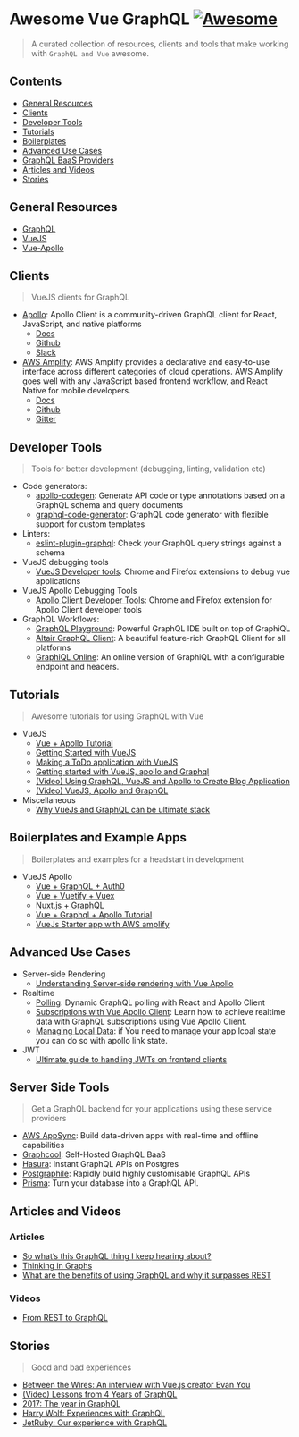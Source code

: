 # Awesome Vue GraphQL [![Awesome](https://cdn.rawgit.com/sindresorhus/awesome/d7305f38d29fed78fa85652e3a63e154dd8e8829/media/badge.svg)](https://github.com/sindresorhus/awesome)

> A curated collection of resources, clients and tools that make working with `GraphQL and Vue` awesome.

## Contents

- [General Resources](#general-resources)
- [Clients](#clients)
- [Developer Tools](#developer-tools)
- [Tutorials](#tutorials)
- [Boilerplates](#boilerplates-and-example-apps)
- [Advanced Use Cases](#advanced-use-cases)
- [GraphQL BaaS Providers](#graphql-baas-providers)
- [Articles and Videos](#articles-and-videos)
- [Stories](#stories)

## General Resources

- [GraphQL](http://graphql.org/learn/)
- [VueJS](https://vuejs.org/v2/guide/#Getting-Started)
- [Vue-Apollo](https://akryum.github.io/vue-apollo/)


## Clients

> VueJS clients for GraphQL

- [Apollo](https://www.apollographql.com/): Apollo Client is a community-driven GraphQL client for React, JavaScript, and native platforms
  - [Docs](https://www.apollographql.com/docs/react/)
  - [Github](https://github.com/apollographql)
  - [Slack](https://www.apollographql.com/slack)
- [AWS Amplify](https://aws-amplify.github.io): AWS Amplify provides a declarative and easy-to-use interface across different categories of cloud operations. AWS Amplify goes well with any JavaScript based frontend workflow, and React Native for mobile developers.
  - [Docs](https://aws-amplify.github.io/docs/js/vue)
  - [Github](https://github.com/aws-amplify/amplify-js)
  - [Gitter](https://gitter.im/AWS-Amplify/Lobby)

## Developer Tools

> Tools for better development (debugging, linting, validation etc)

- Code generators:
  - [apollo-codegen](https://github.com/apollographql/apollo-codegen): Generate API code or type annotations based on a GraphQL schema and query documents
  - [graphql-code-generator](https://github.com/dotansimha/graphql-code-generator): GraphQL code generator with flexible support for custom templates
- Linters:
  - [eslint-plugin-graphql](https://github.com/apollographql/eslint-plugin-graphql): Check your GraphQL query strings against a schema
- VueJS debugging tools
  - [VueJS Developer tools](https://github.com/vuejs/vue-devtools): Chrome and Firefox extensions to debug vue applications
- VueJS Apollo Debugging Tools
  - [Apollo Client Developer Tools](https://github.com/apollographql/apollo-client-devtools#apollo-client-devtools): Chrome and Firefox extension for Apollo Client developer tools
- GraphQL Workflows:
  - [GraphQL Playground](https://github.com/graphcool/graphql-playground): Powerful GraphQL IDE built on top of GraphiQL
  - [Altair GraphQL Client](https://altair.sirmuel.design/): A beautiful feature-rich GraphQL Client for all platforms
  - [GraphiQL Online](https://graphiql-online.com): An online version of GraphiQL with a configurable endpoint and headers.

## Tutorials

> Awesome tutorials for using GraphQL with Vue
- VueJS
  - [Vue + Apollo Tutorial](https://learn.hasura.io/graphql/vue)
  - [Getting Started with VueJS](https://medium.freecodecamp.org/a-quick-introduction-to-vue-js-72937ee8880d)
  - [Making a ToDo application with VueJS](https://scotch.io/tutorials/build-a-to-do-app-with-vue-js-2)
  - [Getting started with VueJS, apollo and Graphql](https://www.howtographql.com/vue-apollo/0-introduction/)
  - [(Video) Using GraphQL, VueJS and Apollo to Create Blog Application](https://youtu.be/N49R1gifUqs)
  - [(Video) VueJS, Apollo and GraphQL](https://www.howtographql.com/vue-apollo/0-introduction/)
- Miscellaneous
  - [Why VueJs and GraphQL can be ultimate stack](https://youtu.be/nq5q_gOOimA)

## Boilerplates and Example Apps

> Boilerplates and examples for a headstart in development

- VueJS Apollo
  - [Vue + GraphQL + Auth0](https://github.com/hasura/graphql-engine/tree/master/community/sample-apps/vuejs-auth0-graphql)
  - [Vue + Vuetify + Vuex](https://github.com/hasura/graphql-engine/tree/master/community/sample-apps/vuetify-vuex-todo-graphql)
  - [Nuxt.js + GraphQL](https://github.com/hasura/graphql-engine/tree/master/community/sample-apps/nuxtjs-postgres-graphql)
  - [Vue + Graphql + Apollo Tutorial](https://github.com/graphql-boilerplates/vue-fullstack-graphql)
  - [VueJs Starter app with AWS amplify](https://github.com/aws-samples/aws-amplify-vue)

## Advanced Use Cases

- Server-side Rendering
  - [Understanding Server-side rendering with Vue Apollo](https://akryum.github.io/vue-apollo/guide/ssr.html)
- Realtime
  - [Polling](https://dev-blog.apollodata.com/dynamic-graphql-polling-with-react-and-apollo-client-fb36e390d250): Dynamic GraphQL polling with React and Apollo Client
  - [Subscriptions with Vue Apollo Client](https://akryum.github.io/vue-apollo/guide/apollo/subscriptions.html#setup): Learn how to achieve realtime data with GraphQL subscriptions using Vue Apollo Client.
  - [Managing Local Data](https://github.com/apollographql/apollo-link-state): if You need to manage your app lcoal state you can do so with apollo link state.
- JWT
  - [Ultimate guide to handling JWTs on frontend clients](https://blog.hasura.io/best-practices-of-using-jwt-with-graphql/)

## Server Side Tools

> Get a GraphQL backend for your applications using these service providers

- [AWS AppSync](https://aws.amazon.com/appsync/): Build data-driven apps with real-time and offline capabilities
- [Graphcool](https://graph.cool): Self-Hosted GraphQL BaaS
- [Hasura](https://hasura.io): Instant GraphQL APIs on Postgres
- [Postgraphile](https://www.graphile.org): Rapidly build highly customisable GraphQL APIs
- [Prisma](https://www.prisma.io/): Turn your database into a GraphQL API.

## Articles and Videos

### Articles

- [So what’s this GraphQL thing I keep hearing about?](https://medium.freecodecamp.org/so-whats-this-graphql-thing-i-keep-hearing-about-baf4d36c20cf)
- [Thinking in Graphs](http://graphql.org/learn/thinking-in-graphs/)
- [What are the benefits of using GraphQL and why it surpasses REST](https://blog.hellocomet.co/graphql-benefits-api/)

### Videos

- [From REST to GraphQL](https://www.youtube.com/watch?v=ntBU5UXGbM8)

## Stories

> Good and bad experiences

- [Between the Wires: An interview with Vue.js creator Evan You](https://medium.freecodecamp.org/between-the-wires-an-interview-with-vue-js-creator-evan-you-e383cbf57cc4/)
- [(Video) Lessons from 4 Years of GraphQL](https://www.youtube.com/watch?v=zVNrqo9XGOs)
- [2017: The year in GraphQL](https://dev-blog.apollodata.com/2017-the-year-in-graphql-124a050d04c6)
- [Harry Wolf: Experiences with GraphQL](http://hswolff.com/blog/experiences-with-graphql/)
- [JetRuby: Our experience with GraphQL](https://expertise.jetruby.com/our-experience-with-node-js-react-graphql-c40007ad4373)

